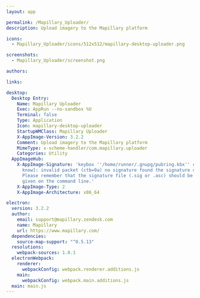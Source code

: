 ```yaml
---
layout: app

permalink: /Mapillary_Uploader/
description: Upload imagery to the Mapillary platform

icons:
  - Mapillary_Uploader/icons/512x512/mapillary-desktop-uploader.png

screenshots:
  - Mapillary_Uploader/screenshot.png

authors:

links:

desktop:
  Desktop Entry:
    Name: Mapillary Uploader
    Exec: AppRun --no-sandbox %U
    Terminal: false
    Type: Application
    Icon: mapillary-desktop-uploader
    StartupWMClass: Mapillary Uploader
    X-AppImage-Version: 3.2.2
    Comment: Upload imagery to the Mapillary platform
    MimeType: x-scheme-handler/com.mapillary.uploader
    Categories: Utility
  AppImageHub:
    X-AppImage-Signature: 'keybox ''/home/runner/.gnupg/pubring.kbx'' created [don''t
      know]: invalid packet (ctb=0a) no signature found the signature could not be verified.
      Please remember that the signature file (.sig or .asc) should be the first file
      given on the command line.'
    X-AppImage-Type: 2
    X-AppImage-Architecture: x86_64

electron:
  version: 3.2.2
  author:
    email: support@mapillary.zendesk.com
    name: Mapillary
    url: https://www.mapillary.com/
  dependencies:
    source-map-support: "^0.5.13"
  resolutions:
    webpack-sources: 1.0.1
  electronWebpack:
    renderer:
      webpackConfig: webpack.renderer.additions.js
    main:
      webpackConfig: webpack.main.additions.js
  main: main.js
---
```

